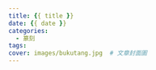 ```yaml
---
title: {{ title }}
date: {{ date }}
categories:
  - 篆刻
tags:
cover: images/bukutang.jpg  # 文章封面圖
---
```

